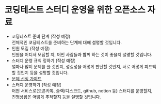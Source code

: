 # 코딩테스트 스터디 운영을 위한 오픈소스 자료

* 코딩테스트 준비 단계 (작성 예정)  
  전체적인 코딩테스트를 준비하는 단계에 대해 설명할 것입니다.
* 인원 모집 (작성 예정)  
  인원을 어디서 모집할 지, 어떤 사람들과 함께 하는 것이 좋을지 설명할 것입니다.
* 스터디 운영 규칙 정하기 (작성 예정)  
  얼마나 많이 문제를 풀 것인지, 성실성을 어떻게 판단할 것인지, 서로 어떻게 피드백 할 것인지 등을 설명할 것입니다.
* [문제 선정 가이드](https://github.com/cobalt-ps/.github/blob/master/%EB%AC%B8%EC%A0%9C_%EC%84%A0%EC%A0%95.md)
* 스터디 운영하기 (작성 예정)  
  어떤 서비스로(오픈카톡, 슬랙/디스코드, github, notion 등) 스터디를 운영할지, 진행상황은 어떻게 추적할지 등을 설명할 것입니다.
